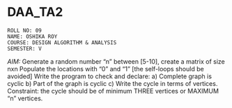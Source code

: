 # DAA_TA2
```
ROLL NO: 09
NAME: OSHIKA ROY
COURSE: DESIGN ALGORITHM & ANALYSIS
SEMESTER: V
```
*AIM:*
Generate a random number “n” between [5-10], create a matrix of size nxn
Populate the locations with “0” and “1” [the self-loops should be avoided]
Write the program to check and declare:
a) Complete graph is cyclic
b) Part of the graph is cyclic
c) Write the cycle in terms of vertices.
Constraint: the cycle should be of minimum THREE vertices or MAXIMUM “n” vertices.
